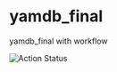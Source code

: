 # yamdb_final
yamdb_final with workflow

![Action Status](https://github.com/D-Abramoc/yamdb_final/.github/workflows/Workflow%20for%20test,%20build%20and%20deploy/badge.svg)

